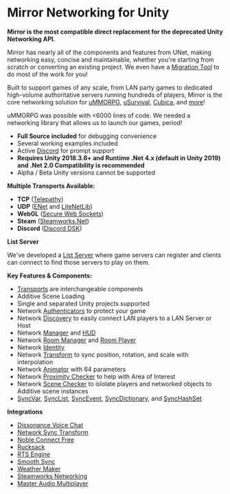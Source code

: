 # Mirror Networking for Unity

**Mirror is the most compatible direct replacement for the deprecated Unity Networking API.**

Mirror has nearly all of the components and features from UNet, making networking easy, concise and maintainable, whether you're starting from scratch or converting an existing project. We even have a [Migration Tool](General/Migration.md) to do most of the work for you!

Built to support games of any scale, from LAN party games to dedicated high-volume authoritative servers running hundreds of players, Mirror is the core networking solution for [uMMORPG](https://assetstore.unity.com/packages/templates/systems/ummorpg-51212), [uSurvival](https://assetstore.unity.com/packages/templates/systems/usurvival-95015), [Cubica](https://www.cubica.net/), and [more](https://mirror-networking.com/showcase/)!

uMMORPG was possible with \<6000 lines of code. We needed a networking library that allows us to launch our games, period!
-   **Full Source included** for debugging convenience
-   Several working examples included
-   Active [Discord](https://discord.gg/2BvnM4R) for prompt support
-   **Requires Unity 2018.3.6+ and Runtime .Net 4.x (default in Unity 2019) and .Net 2.0 Compatibility is recommended**
-   Alpha / Beta Unity versions cannot be supported

**Multiple Transports Available:**
-   **TCP** ([Telepathy](Transports/Telepathy.md))
-   **UDP** ([ENet](Transports/Ignorance.md) and [LiteNetLib](Transports/LiteNetLib4Mirror.md))
-   **WebGL** ([Secure Web Sockets](Transports/WebSockets.md))
-   **Steam** ([Steamworks.Net](Transports/Fizzy.md))
-   **Discord** ([Discord DSK](Transports/Discord.md))

**List Server**

We've developed a [List Server](https://mirror-networking.com/list-server/) where game servers can register and clients can connect to find those servers to play on them.

**Key Features & Components:**
-   [Transports](Transports/index.md) are interchangeable components
-   Additive Scene Loading
-   Single and separated Unity projects supported
-   Network [Authenticators](Guides/Authentication.md) to protect your game
-   Network [Discovery](Guides/NetworkDiscovery.md) to easily connect LAN players to a LAN Server or Host
-   Network [Manager](Components/NetworkManager.md) and [HUD](Components/NetworkManagerHUD.md)
-   Network [Room Manager](Components/NetworkRoomManager.md) and [Room Player](Components/NetworkRoomPlayer.md)
-   Network [Identity](Components/NetworkIdentity.md)
-   Network [Transform](Components/NetworkTransform.md) to sync position, rotation, and scale with interpolation
-   Network [Animator](Components/NetworkAnimator.md) with 64 parameters
-   Network [Proximity Checker](Components/NetworkProximityChecker.md) to help with Area of Interest
-   Network [Scene Checker](Components/NetworkSceneChecker.md) to islolate players and networked objects to Additive scene instances
-   [SyncVar](Guides/Sync/SyncVars.md), [SyncList](Guides/Sync/SyncLists.md), [SyncEvent](Guides/Sync/SyncEvent.md), [SyncDictionary](Guides/Sync/SyncDictionary.md), and [SyncHashSet](Guides/Sync/SyncHashSet.md)

**Integrations**
-   [Dissonance Voice Chat](https://assetstore.unity.com/packages/tools/audio/dissonance-voice-chat-70078)
-   [Network Sync Transform](https://github.com/emotitron/NetworkSyncTransform)
-   [Noble Connect Free](https://assetstore.unity.com/packages/tools/network/noble-connect-free-141599)
-   [Rucksack](https://assetstore.unity.com/packages/templates/systems/rucksack-multiplayer-inventory-system-114921)
-   [RTS Engine](https://assetstore.unity.com/packages/templates/packs/rts-engine-79732)
-   [Smooth Sync](https://assetstore.unity.com/packages/tools/network/smooth-sync-96925)
-   [Weather Maker](https://assetstore.unity.com/packages/tools/particles-effects/weather-maker-unity-weather-system-sky-water-volumetric-clouds-a-60955)
-   [Steamworks Networking](https://assetstore.unity.com/packages/tools/integration/steamworks-networking-151300)
-   [Master Audio Multiplayer](https://assetstore.unity.com/packages/tools/audio/master-audio-multiplayer-69547)

